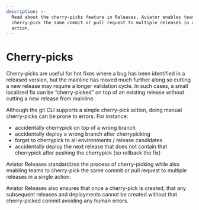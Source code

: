 ```yaml
---
description: >-
  Read about the cherry-picks feature in Releases. Aviator enables teams to
  cherry-pick the same commit or pull request to multiple releases in one
  action.
---
```


# Cherry-picks

Cherry-picks are useful for hot fixes where a bug has been identified in a released version, but the mainline has moved much further along so cutting a new release may require a longer validation cycle. In such cases, a small localized fix can be “cherry-picked” on top of an existing release without cutting a new release from mainline.

Although the git CLI supports a simple cherry-pick action, doing manual cherry-picks can be prone to errors. For instance:

* accidentally cherrypick on top of a wrong branch
* accidentally deploy a wrong branch after cherrypicking
* forget to cherrypick to all environments / release candidates
* accidentally deploy the next release that does not contain that cherrypick after pushing the cherrypick (so rollback the fix)

Aviator Releases standardizes the process of cherry-picking while also enabling teams to cherry-pick the same commit or pull request to multiple releases in a single action.

Aviator Releases also ensures that once a cherry-pick is created, that any subsequent releases and deployments cannot be created without that cherry-picked commit avoiding any human errors.
